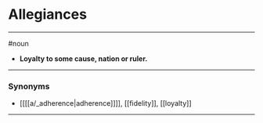 # Allegiances
---
#noun
- **Loyalty to some cause, nation or ruler.**
---
### Synonyms
- [[[[a/_adherence|adherence]]]], [[fidelity]], [[loyalty]]
---
